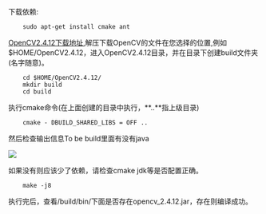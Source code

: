 下载依赖:
	
```shell
    sudo apt-get install cmake ant
```
	
[OpenCV2.4.12下载地址](http://opencv.org/downloads.html),解压下载OpenCV的文件在您选择的位置,例如$HOME/OpenCV2.4.12，进入OpenCV2.4.12目录，并在目录下创建build文件夹(名字随意)。

```shell
    cd $HOME/OpenCV2.4.12/ 
    mkdir build
    cd build
```
	
执行cmake命令(在上面创建的目录中执行，**..**指上级目录)

```shell
    cmake - DBUILD_SHARED_LIBS = OFF ..
```
	
然后检查输出信息To be build里面有没有java

![](http://7xt4et.com2.z0.glb.clouddn.com/1.png)

如果没有则应该少了依赖，请检查cmake jdk等是否配置正确。

```shell
    make -j8
```

执行完后，查看/build/bin/下面是否存在opencv_2.4.12.jar，存在则编译成功。